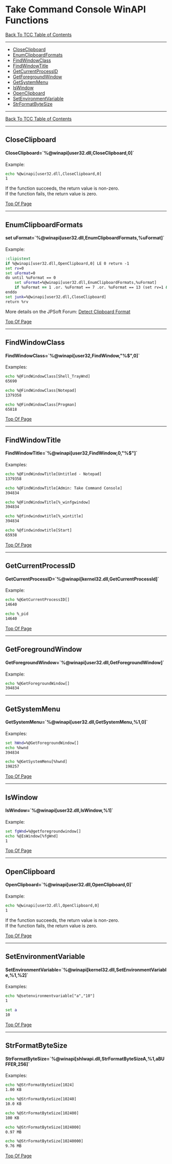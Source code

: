 <title>Take Command Console WinAPI Functions</title>

#   Take Command Console WinAPI Functions
<a name="top"></a>

[Back To TCC Table of Contents](https://joec4281.github.io/TCC.html)

---
* [CloseClipboard](#CloseClipboard)  
* [EnumClipboardFormats](#EnumClipboardFormats)  
* [FindWindowClass](#FindWindowClass)  
* [FindWindowTitle](#FindWindowTitle)  
* [GetCurrentProcessID](#GetCurrentProcessID)  
* [GetForegroundWindow](#GetForegroundWindow)  
* [GetSystemMenu](#GetSystemMenu)  
* [IsWindow](#IsWindow)  
* [OpenClipboard](#OpenClipboard)  
* [SetEnvironmentVariable](#SetEnvironmentVariable)    
* [StrFormatByteSize](#StrFormatByteSize)  

---
[Back To TCC Table of Contents](https://joec4281.github.io/TCC.html)

---
<a name="CloseClipboard">
</a>

## CloseClipboard

#### CloseClipboard=\`%@winapi[user32.dll,CloseClipboard,0]\`

Example:
```cmd
echo %@winapi[user32.dll,CloseClipboard,0]
1
```

If the function succeeds, the return value is non-zero.  
If the function fails, the return value is zero.

[Top Of Page](#top)

---
<a name="EnumClipboardFormats">
</a>

## EnumClipboardFormats

#### set uFormat=\`%@winapi[user32.dll,EnumClipboardFormats,%uFormat]\`

Example:

```cmd
:clipistext
if %@winapi[user32.dll,OpenClipboard,0] LE 0 return -1
set rv=0
set uFormat=0
do until %uFormat == 0
    set uFormat=%@winapi[user32.dll,EnumClipboardFormats,%uFormat]
    if %uFormat == 1 .or. %uFormat == 7 .or. %uFormat == 13 (set rv=1 & leave)
enddo
set junk=%@winapi[user32.dll,CloseClipboard]
return %rv
```

More details on the JPSoft Forum:
[Detect Clipboard Format](https://jpsoft.com/forums/threads/detect-clipboard-format.5227/)

[Top Of Page](#top)

---
<a name=FindWindowClass>
</a>

## FindWindowClass

#### FindWindowClass=\`%@winapi[user32,FindWindow,"%$",0]\`

Examples:

```cmd
echo %@FindWindowClass[Shell_TrayWnd]
65690

echo %@FindWindowClass[Notepad]
1379358

echo %@FindWindowClass[Progman]
65818
```

[Top Of Page](#top)

---
<a name=FindWindowTitle>
</a>

## FindWindowTitle

#### FindWindowTitle=\`%@winapi[user32,FindWindow,0,"%$"]\`

Examples:
```cmd
echo %@FindWindowTitle[Untitled - Notepad]
1379358

echo %@FindWindowTitle[Admin: Take Command Console]
394834

echo %@FindWindowTitle[%_winfgwindow]
394834

echo %@findwindowtitle[%_wintitle]
394834

echo %@findwindowtitle[Start]
65938
```

[Top Of Page](#top)

---
<a name="GetCurrentProcessID">
</a>

## GetCurrentProcessID

#### GetCurrentProcessID=\`%@winapi[kernel32.dll,GetCurrentProcessId]\`

Example:
```cmd
echo %@GetCurrentProcessID[]
14640

echo %_pid
14640
```

[Top Of Page](#top)

---
<a name="GetForegroundWindow">
</a>

## GetForegroundWindow

#### GetForegroundWindow=\`%@winapi[user32.dll,GetForegroundWindow]\`

Example:
```cmd
echo %@GetForegroundWindow[]
394834
```

---
<a name="GetSystemMenu">
</a>

## GetSystemMenu

#### GetSystemMenu=\`%@winapi[user32.dll,GetSystemMenu,%1,0]\`

Examples:
```cmd
set hWnd=%@GetForegroundWindow[]
echo %hwnd
394834

echo %@GetSystemMenu[%hwnd]
198257
```

[Top Of Page](#top)

---
<a name="IsWindow">
</a>

## IsWindow

#### IsWindow=\`%@winapi[user32.dll,IsWindow,%1]\`

Example:
```cmd
set fgWnd=%@getforegroundwindow[]
echo %@IsWindow[%fgWnd]
1
```

[Top Of Page](#top)

---
<a name="OpenClipboard">
</a>

## OpenClipboard

#### OpenClipboard=\`%@winapi[user32.dll,OpenClipboard,0]\`

Example:
```cmd
echo %@winapi[user32.dll,OpenClipboard,0]
1
```

If the function succeeds, the return value is non-zero.  
If the function fails, the return value is zero.

[Top Of Page](#top)

---
<a name="SetEnvironmentVariable">
</a>

## SetEnvironmentVariable

#### SetEnvironmentVariable=\`%@winapi[kernel32.dll,SetEnvironmentVariable,%1,%2]\`

Examples:

```cmd
echo %@setenvironmentvariable["a","10"]
1

set a
10
```

[Top Of Page](#top)
  
---
<a name="StrFormatByteSize">
</a>

## StrFormatByteSize

#### StrFormatByteSize=\`%@winapi[shlwapi.dll,StrFormatByteSizeA,%1,aBUFFER,256]\`

Examples:
```cmd
echo %@StrFormatByteSize[1024]
1.00 KB

echo %@StrFormatByteSize[10240]
10.0 KB

echo %@StrFormatByteSize[102400]
100 KB

echo %@StrFormatByteSize[1024000]
0.97 MB

echo %@StrFormatByteSize[10240000]
9.76 MB
```

[Top Of Page](#top)
